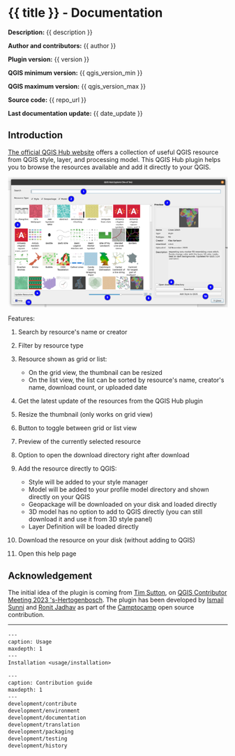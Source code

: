 # {{ title }} - Documentation

**Description:** {{ description }}

**Author and contributors:** {{ author }}

**Plugin version:** {{ version }}

**QGIS minimum version:** {{ qgis_version_min }}

**QGIS maximum version:** {{ qgis_version_max }}

**Source code:** {{ repo_url }}

**Last documentation update:** {{ date_update }}

## Introduction

[The official QGIS Hub website](https://plugins.qgis.org/styles/?order_by=-upload_date&&is_gallery=true) offers a collection of useful QGIS resource from QGIS style, layer, and processing model. This QGIS Hub plugin helps you to browse the resources available and add it directly to your QGIS.

![Resource Browser](images/resource_browser.png)

Features:

1. Search by resource's name or creator
2. Filter by resource type
3. Resource shown as grid or list:

   - On the grid view, the thumbnail can be resized
   - On the list view, the list can be sorted by resource's name, creator's name, download count, or uploaded date

4. Get the latest update of the resources from the QGIS Hub plugin
5. Resize the thumbnail (only works on grid view)
6. Button to toggle between grid or list view
7. Preview of the currently selected resource
8. Option to open the download directory right after download
9. Add the resource directly to QGIS:

   - Style will be added to your style manager
   - Model will be added to your profile model directory and shown directly on your QGIS
   - Geopackage will be downloaded on your disk and loaded directly
   - 3D model has no option to add to QGIS directly (you can still download it and use it from 3D style panel)
   - Layer Definition will be loaded directly

10. Download the resource on your disk (without adding to QGIS)
11. Open this help page

## Acknowledgement

The initial idea of the plugin is coming from [Tim Sutton](https://github.com/timlinux), on [QGIS Contributor Meeting 2023 's-Hertogenbosch](https://github.com/qgis/QGIS/wiki/25th-Contributor-Meeting-in-'s-Hertogenbosch). The plugin has been developed by [Ismail Sunni](https://github.com/ismailsunni) and [Ronit Jadhav](https://github.com/ronitjadhav) as part of the [Camptocamp](https://www.camptocamp.com/en) open source contribution.

---

```{toctree}
---
caption: Usage
maxdepth: 1
---
Installation <usage/installation>
```

```{toctree}
---
caption: Contribution guide
maxdepth: 1
---
development/contribute
development/environment
development/documentation
development/translation
development/packaging
development/testing
development/history
```
